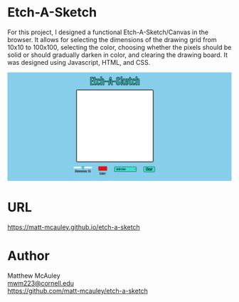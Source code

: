 # Etch-A-Sketch
For this project, I designed a functional Etch-A-Sketch/Canvas in the browser. It allows for selecting
the dimensions of the drawing grid from 10x10 to 100x100, selecting the color, choosing whether the
pixels should be solid or should gradually darken in color, and clearing the drawing board. It was designed
using Javascript, HTML, and CSS.

![Screenshot](./images/etch-a-sketch.png)

# URL
https://matt-mcauley.github.io/etch-a-sketch

# Author
Matthew McAuley  
mwm223@cornell.edu  
https://github.com/matt-mcauley/etch-a-sketch  